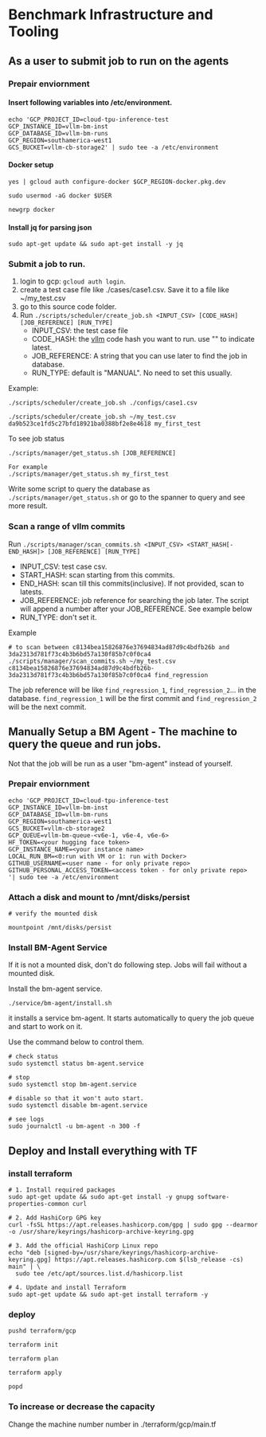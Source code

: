 # Benchmark Infrastructure and Tooling

## As a user to submit job to run on the agents

### Prepair enviornment

#### Insert following variables into /etc/environment. 

```
echo 'GCP_PROJECT_ID=cloud-tpu-inference-test
GCP_INSTANCE_ID=vllm-bm-inst
GCP_DATABASE_ID=vllm-bm-runs
GCP_REGION=southamerica-west1
GCS_BUCKET=vllm-cb-storage2' | sudo tee -a /etc/environment
```

#### Docker setup

```
yes | gcloud auth configure-docker $GCP_REGION-docker.pkg.dev

sudo usermod -aG docker $USER

newgrp docker
```

#### Install jq for parsing json

```
sudo apt-get update && sudo apt-get install -y jq
```

### Submit a job to run.

1. login to gcp: `gcloud auth login`.  
1. create a test case file like ./cases/case1.csv. Save it to a file like ~/my_test.csv
1. go to this source code folder. 
1. Run `./scripts/scheduler/create_job.sh <INPUT_CSV> [CODE_HASH] [JOB_REFERENCE] [RUN_TYPE]`
   - INPUT_CSV: the test case file
   - CODE_HASH: the [vllm](https://github.com/vllm-project/vllm) code hash you want to run. use "" to indicate latest. 
   - JOB_REFERENCE: A string that you can use later to find the job in database. 
   - RUN_TYPE: default is "MANUAL". No need to set this usually. 

Example: 

```
./scripts/scheduler/create_job.sh ./configs/case1.csv

./scripts/scheduler/create_job.sh ~/my_test.csv da9b523ce1fd5c27bfd18921ba0388bf2e8e4618 my_first_test
```

To see job status 

```
./scripts/manager/get_status.sh [JOB_REFERENCE]

For example 
./scripts/manager/get_status.sh my_first_test

```

Write some script to query the database as `./scripts/manager/get_status.sh` or go to the spanner to query and see more result. 

### Scan a range of vllm commits


Run `./scripts/manager/scan_commits.sh <INPUT_CSV> <START_HASH[-END_HASH]> [JOB_REFERENCE] [RUN_TYPE]`
- INPUT_CSV: test case csv. 
- START_HASH: scan starting from this commits.
- END_HASH: scan till this commits(inclusive). If not provided, scan to latests.
- JOB_REFERENCE: job reference for searching the job later. The script will append a number after your JOB_REFERENCE. See example below
- RUN_TYPE: don't set it.

Example

```
# to scan between c8134bea15826876e37694834ad87d9c4bdfb26b and 3da2313d781f73c4b3b6bd57a130f85b7c0f0ca4
./scripts/manager/scan_commits.sh ~/my_test.csv c8134bea15826876e37694834ad87d9c4bdfb26b-3da2313d781f73c4b3b6bd57a130f85b7c0f0ca4 find_regression
```
The job reference will be like `find_regression_1`, `find_regression_2`... in the database. `find_regression_1` will be the first commit and `find_regression_2` will be the next commit.


## Manually Setup a BM Agent - The machine to query the queue and run jobs.

Not that the job will be run as a user "bm-agent" instead of yourself.

### Prepair enviornment

```
echo 'GCP_PROJECT_ID=cloud-tpu-inference-test
GCP_INSTANCE_ID=vllm-bm-inst
GCP_DATABASE_ID=vllm-bm-runs
GCP_REGION=southamerica-west1
GCS_BUCKET=vllm-cb-storage2
GCP_QUEUE=vllm-bm-queue-<v6e-1, v6e-4, v6e-6>
HF_TOKEN=<your hugging face token>
GCP_INSTANCE_NAME=<your instance name>
LOCAL_RUN_BM=<0:run with VM or 1: run with Docker>
GITHUB_USERNAME=<user name - for only private repo>
GITHUB_PERSONAL_ACCESS_TOKEN=<access token - for only private repo>
'| sudo tee -a /etc/environment
```

### Attach a disk and mount to /mnt/disks/persist

```
# verify the mounted disk

mountpoint /mnt/disks/persist

```

### Install BM-Agent Service
If it is not a mounted disk, don't do following step. 
Jobs will fail without a mounted disk.

Install the bm-agent service.

```
./service/bm-agent/install.sh 
```

it installs a service bm-agent. It starts automatically to query the job queue and start to work on it.


Use the command below to control them.

```
# check status
sudo systemctl status bm-agent.service

# stop 
sudo systemctl stop bm-agent.service

# disable so that it won't auto start.
sudo systemctl disable bm-agent.service

# see logs
sudo journalctl -u bm-agent -n 300 -f

```

## Deploy and Install everything with TF

### install terraform

```
# 1. Install required packages
sudo apt-get update && sudo apt-get install -y gnupg software-properties-common curl

# 2. Add HashiCorp GPG key
curl -fsSL https://apt.releases.hashicorp.com/gpg | sudo gpg --dearmor -o /usr/share/keyrings/hashicorp-archive-keyring.gpg

# 3. Add the official HashiCorp Linux repo
echo "deb [signed-by=/usr/share/keyrings/hashicorp-archive-keyring.gpg] https://apt.releases.hashicorp.com $(lsb_release -cs) main" | \
  sudo tee /etc/apt/sources.list.d/hashicorp.list

# 4. Update and install Terraform
sudo apt-get update && sudo apt-get install terraform -y
```

### deploy

```
pushd terraform/gcp

terraform init

terraform plan

terraform apply

popd
```

### To increase or decrease the capacity

Change the machine number number in ./terraform/gcp/main.tf
